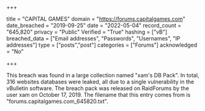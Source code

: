 +++

title = "CAPITAL GAMES"
domain = "https://forums.capitalgames.com"
date_breached = "2019-09-25"
date = "2022-05-04"
record_count = "645,820"
privacy = "Public"
Verified = "True"
hashing = ["vB"]
breached_data = ["Email addresses", "Passwords", "Usernames", "IP addresses"]
type = ["posts","post"]
categories = ["Forums"]
acknowledged = "No"


+++


This breach was found in a large collection named "xam's DB Pack". In total, 316 websites databases were leaked, all due to a single vulnerability in the vBulletin software. The breach pack was released on RaidForums by the user xam on October 17, 2019. The filename that this entry comes from is "forums.capitalgames.com_645820.txt".

